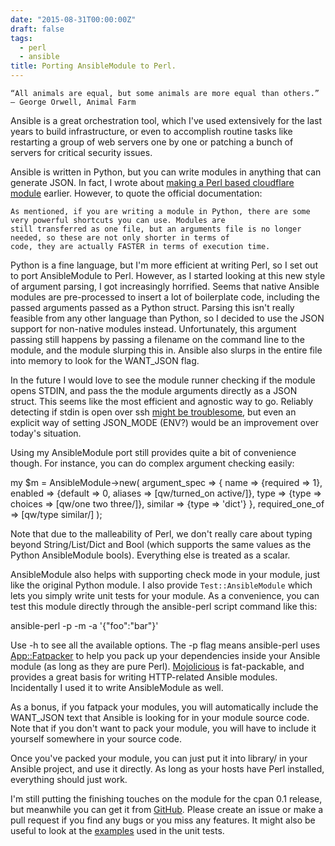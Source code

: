 ```yaml
---
date: "2015-08-31T00:00:00Z"
draft: false
tags:
  - perl
  - ansible
title: Porting AnsibleModule to Perl.
---
```


    “All animals are equal, but some animals are more equal than others.”
    ― George Orwell, Animal Farm

Ansible is a great orchestration tool, which I've used extensively for the last years to build infrastructure, or even
to accomplish routine tasks like restarting a group of web servers one by one or patching a bunch of servers for
critical security issues.

Ansible is written in Python, but you can write modules in anything that can generate JSON. In fact, I wrote about
[making a Perl based cloudflare module](2014-10-05-building-ansible-modules-with-perl-and-mojolicious) earlier.
However, to quote the official documentation:

    As mentioned, if you are writing a module in Python, there are some very powerful shortcuts you can use. Modules are
    still transferred as one file, but an arguments file is no longer needed, so these are not only shorter in terms of
    code, they are actually FASTER in terms of execution time.

Python is a fine language, but I'm more efficient at writing Perl, so I set out to port AnsibleModule to Perl.
However, as I started looking at this new style of argument parsing, I got increasingly horrified. Seems that native
Ansible modules are pre-processed to insert a lot of boilerplate code, including the passed arguments passed as a
Python struct. Parsing this isn't really feasible from any other language than Python, so I decided to use the JSON
support for non-native modules instead. Unfortunately, this argument passing still happens by passing a filename on
the command line to the module, and the module slurping this in. Ansible also slurps in the entire file into memory to
look for the WANT_JSON flag.

In the future I would love to see the module runner checking if the module opens STDIN, and pass the the module
arguments directly as a JSON struct. This seems like the most efficient and agnostic way to go. Reliably detecting if
stdin is open over ssh [might be
troublesome](http://stackoverflow.com/questions/911168/how-to-detect-if-my-shell-script-is-running-through-a-pipe),
but even an explicit way of setting JSON_MODE (ENV?) would be an improvement over today's situation.

Using my AnsibleModule port still provides quite a bit of convenience though. For instance, you can do complex
argument checking easily:

my $m = AnsibleModule->new(
argument_spec => {
name => {required => 1},
enabled => {default => 0, aliases => [qw/turned_on active/]},
type => {type => choices => [qw/one two three/]},
similar => {type => 'dict'}
},
required_one_of => [qw/type similar/]
);

Note that due to the malleability of Perl, we don't really care about typing beyond String/List/Dict and Bool (which
supports the same values as the Python AnsibleModule bools). Everything else is treated as a scalar.

AnsibleModule also helps with supporting check mode in your module, just like the original Python module. I also
provide `Test::AnsibleModule` which lets you simply write unit tests for your module. As a convenience, you can test
this module directly through the ansible-perl script command like this:

ansible-perl -p -m <module> -a '{"foo":"bar"}'

Use -h to see all the available options. The -p flag means ansible-perl uses
[App::Fatpacker](https://metacpan.org/pod/App::FatPacker) to help you pack up your dependencies inside your Ansible
module (as long as they are pure Perl). [Mojolicious](http://mojolicio.us/) is fat-packable, and provides a great
basis for writing HTTP-related Ansible modules. Incidentally I used it to write AnsibleModule as well.

As a bonus, if you fatpack your modules, you will automatically include the WANT_JSON text that Ansible is looking for
in your module source code. Note that if you don't want to pack your module, you will have to include it yourself
somewhere in your source code.

Once you've packed your module, you can just put it into library/ in your Ansible project, and use it directly. As
long as your hosts have Perl installed, everything should just work.

I'm still putting the finishing touches on the module for the cpan 0.1 release, but meanwhile you can get it from
[GitHub](http://github.com/marcusramberg/AnsibleModule). Please create an issue or make a pull request if you find any
bugs or you miss any features. It might also be useful to look at the
[examples](https://github.com/marcusramberg/AnsibleModule/tree/master/t/ext) used in the unit tests.
